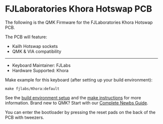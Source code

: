 # FJLaboratories Khora Hotswap PCB

The following is the QMK Firmware for the FJLaboratories Khora Hotswap PCB.

The PCB will feature:
* Kailh Hotswap sockets
* QMK & VIA compatibility

---

* Keyboard Maintainer: FJLabs
* Hardware Supported: Khora

Make example for this keyboard (after setting up your build environment):

    make fjlabs/Khora:default

See the [build environment setup](https://docs.qmk.fm/#/getting_started_build_tools) and the [make instructions](https://docs.qmk.fm/#/getting_started_make_guide) for more information. Brand new to QMK? Start with our [Complete Newbs Guide](https://docs.qmk.fm/#/newbs).

You can enter the bootloader by pressing the reset pads on the back of the PCB with tweezers.
